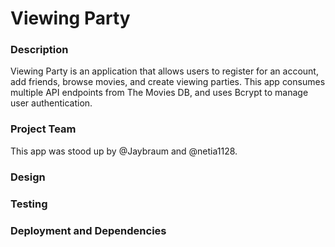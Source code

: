# Viewing Party

### Description
Viewing Party is an application that allows users to register for an account, add friends, browse movies, and create viewing parties. This app consumes multiple API endpoints from The Movies DB, and uses Bcrypt to manage user authentication.

### Project Team
This app was stood up by @Jaybraum and @netia1128.

### Design

### Testing

### Deployment and Dependencies
